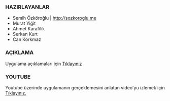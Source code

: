 ### HAZIRLAYANLAR

- Semih Özköroğlu | http://sozkoroglu.me
- Murat Yiğit
- Ahmet Karafilik
- Serkan Kurt
- Can Korkmaz

### AÇIKLAMA

Uygulama açıklamaları için [Tıklayınız](http://github.com/19bal/cv-code/tree/master/04-sarılma)

### YOUTUBE

Youtube üzerinde uygulamanın gerçeklemesini anlatan video'yu izlemek için [Tıklayınız.](http://www.youtube.com/watch?v=OZWBbRdZWXI&feature=youtu.be)
